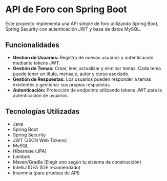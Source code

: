 # API de Foro con Spring Boot
Este proyecto implementa una API simple de foro utilizando Spring Boot, Spring Security con autenticación JWT y base de datos MySQL.
## Funcionalidades
- **Gestión de Usuarios:** Registro de nuevos usuarios y autenticación mediante tokens JWT.
- **Gestión de Temas:** Crear, leer, actualizar y eliminar temas. Cada tema puede tener un título, mensaje, autor y curso asociado.
- **Gestión de Respuestas:** Los usuarios pueden responder a temas existentes y gestionar sus propias respuestas.
- **Autenticación:** Protección de endpoints utilizando tokens JWT para la autenticación de usuarios.
## Tecnologías Utilizadas
- Java
- Spring Boot
- Spring Security
- JWT (JSON Web Tokens)
- MySQL
- Hibernate (JPA)
- Lombok
- Maven/Gradle (Elegir uno según tu sistema de construcción)
- IntelliJ IDEA (IDE recomendado)
- Insomnia (para pruebas de API)


